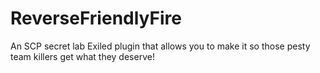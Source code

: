 # ReverseFriendlyFire
An SCP secret lab Exiled plugin that allows you to make it so those pesty team killers get what they deserve!
